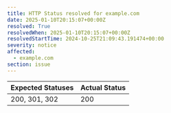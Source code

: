 ```yaml
---
title: HTTP Status resolved for example.com
date: 2025-01-10T20:15:07+00:00Z
resolved: True
resolvedWhen: 2025-01-10T20:15:07+00:00Z
resolvedStartTime: 2024-10-25T21:09:43.191474+00:00
severity: notice
affected:
  - example.com
section: issue
---
```


| Expected Statuses | Actual Status  |
|-------------------|----------------|
| 200, 301, 302 | 200 |
